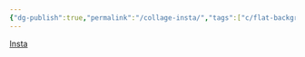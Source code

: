 ```yaml
---
{"dg-publish":true,"permalink":"/collage-insta/","tags":["c/flat-background","c/man","c/woman","c/camera","c/vintage","c/green","c/red"],"created":"2024-01-02T07:46:19.043-05:00","updated":"2024-01-02T07:47:12.093-05:00"}
---
```



[Insta](https://www.instagram.com/p/B5WKVvNBMC7/)
